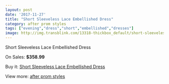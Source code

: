 ```yaml
---
layout: post
date: '2017-11-27'
title: "Short Sleeveless Lace Embellished Dress"
category: after prom styles
tags: ["evening","dress","short","embellished","dresses"]
image: http://img.transblink.com/13318-thickbox_default/short-sleeveless-lace-embellished-dress.jpg
---
```

Short Sleeveless Lace Embellished Dress

On Sales: **$358.99**
<a href="https://www.transblink.com/en/after-prom-styles/4272-short-sleeveless-lace-embellished-dress.html"><amp-img layout="responsive" width="600" height="600" src="//img.transblink.com/13318-thickbox_default/short-sleeveless-lace-embellished-dress.jpg" alt="Short Sleeveless Lace Embellished Dress 0" /></a>
<a href="https://www.transblink.com/en/after-prom-styles/4272-short-sleeveless-lace-embellished-dress.html"><amp-img layout="responsive" width="600" height="600" src="//img.transblink.com/13320-thickbox_default/short-sleeveless-lace-embellished-dress.jpg" alt="Short Sleeveless Lace Embellished Dress 1" /></a>
<a href="https://www.transblink.com/en/after-prom-styles/4272-short-sleeveless-lace-embellished-dress.html"><amp-img layout="responsive" width="600" height="600" src="//img.transblink.com/13319-thickbox_default/short-sleeveless-lace-embellished-dress.jpg" alt="Short Sleeveless Lace Embellished Dress 2" /></a>

Buy it: [Short Sleeveless Lace Embellished Dress](https://www.transblink.com/en/after-prom-styles/4272-short-sleeveless-lace-embellished-dress.html "Short Sleeveless Lace Embellished Dress")

View more: [after prom styles](https://www.transblink.com/en/55-after-prom-styles "after prom styles")